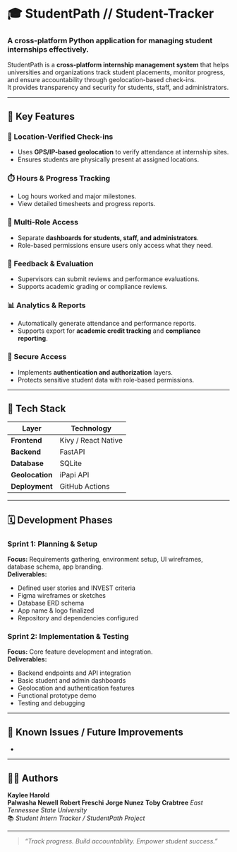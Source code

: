 # 🎓 StudentPath // Student-Tracker
### A cross-platform Python application for managing student internships effectively.

StudentPath is a **cross-platform internship management system** that helps universities and organizations track student placements, monitor progress, and ensure accountability through geolocation-based check-ins.  
It provides transparency and security for students, staff, and administrators.

---

## 🚀 Key Features

### 📍 Location-Verified Check-ins
- Uses **GPS/IP-based geolocation** to verify attendance at internship sites.
- Ensures students are physically present at assigned locations.

### ⏱️ Hours & Progress Tracking
- Log hours worked and major milestones.
- View detailed timesheets and progress reports.

### 👥 Multi-Role Access
- Separate **dashboards for students, staff, and administrators**.
- Role-based permissions ensure users only access what they need.

### 📝 Feedback & Evaluation
- Supervisors can submit reviews and performance evaluations.
- Supports academic grading or compliance reviews.

### 📊 Analytics & Reports
- Automatically generate attendance and performance reports.
- Supports export for **academic credit tracking** and **compliance reporting**.

### 🔐 Secure Access
- Implements **authentication and authorization** layers.
- Protects sensitive student data with role-based permissions.

---

## 🧰 Tech Stack

| Layer | Technology |
|-------|-------------|
| **Frontend** | Kivy / React Native |
| **Backend** | FastAPI |
| **Database** | SQLite |
| **Geolocation** | iPapi API |
| **Deployment** | GitHub Actions |

---

## 🗓️ Development Phases

### **Sprint 1: Planning & Setup**
**Focus:** Requirements gathering, environment setup, UI wireframes, database schema, app branding.  
**Deliverables:**
- Defined user stories and INVEST criteria  
- Figma wireframes or sketches  
- Database ERD schema  
- App name & logo finalized  
- Repository and dependencies configured  

### **Sprint 2: Implementation & Testing**
**Focus:** Core feature development and integration.  
**Deliverables:**
- Backend endpoints and API integration  
- Basic student and admin dashboards  
- Geolocation and authentication features  
- Functional prototype demo  
- Testing and debugging  

---

## 🧩 Known Issues / Future Improvements
-

---

## 👩‍💻 Authors
**Kaylee Harold**  
**Palwasha Newell**
**Robert Freschi**
**Jorge Nunez**
**Toby Crabtree**
*East Tennessee State University*  
📚 *Student Intern Tracker / StudentPath Project*

---

> _“Track progress. Build accountability. Empower student success.”_

